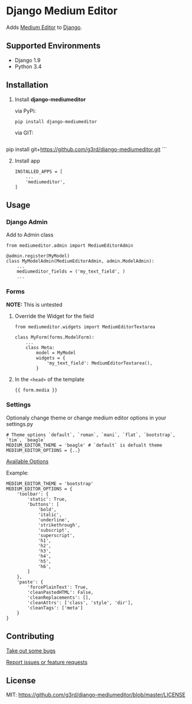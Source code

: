 # Django Medium Editor
Adds [Medium Editor](https://yabwe.github.io/medium-editor/) to [Django](https://www.djangoproject.com/).

## Supported Environments

* Django 1.9
* Python 3.4

## Installation

1. Install **django-mediumeditor**
    
    via PyPi:
    ```
    pip install django-mediumeditor
    ```
    via GIT:

    ``` 
pip install git+https://github.com/g3rd/django-mediumeditor.git
    ```

2. Install app
    ```
    INSTALLED_APPS = [
        ...
        'mediumeditor',
    ]
    ```

## Usage

### Django Admin

Add to Admin class

```
from mediumeditor.admin import MediumEditorAdmin

@admin.register(MyModel)
class MyModelAdmin(MediumEditorAdmin, admin.ModelAdmin):
    ...
    mediumeditor_fields = ('my_text_field', )
    ...
```

### Forms

**NOTE:** This is untested

1. Override the Widget for the field

    ```
    from mediumeditor.widgets import MediumEditorTextarea
    
    class MyForm(forms.ModelForm):
        ...
        class Meta:
            model = MyModel
            widgets = {
                'my_text_field': MediumEditorTextarea(),
            }
    ```

2. In the ```<head>``` of the template
    ```
    {{ form.media }}
    ```

### Settings
Optionaly change theme or change medium editor options in your settings.py
```
# Theme options `default`, `roman`, `mani`, `flat`, `bootstrap`, `tim`, `beagle`
MEDIUM_EDITOR_THEME = 'beagle' # `default` is defualt theme
MEDIUM_EDITOR_OPTIONS = {..}
```
[Available Options](https://github.com/yabwe/medium-editor/blob/master/OPTIONS.md)

Example:
```
MEDIUM_EDITOR_THEME = 'bootstrap'
MEDIUM_EDITOR_OPTIONS = {
    'toolbar': {
        'static': True,
        'buttons': [
            'bold',
            'italic',
            'underline',
            'strikethrough',
            'subscript',
            'superscript',
            'h1',
            'h2',
            'h3',
            'h4',
            'h5',
            'h6',
        ]
    },
    'paste': {
        'forcePlainText': True,
        'cleanPastedHTML': False,
        'cleanReplacements': [],
        'cleanAttrs': ['class', 'style', 'dir'],
        'cleanTags': ['meta']
    }
}
```

## Contributing

[Take out some bugs](https://github.com/g3rd/django-mediumeditor/issues)

[Report issues or feature requests](https://github.com/g3rd/django-mediumeditor/issues)


## License
MIT: https://github.com/g3rd/django-mediumeditor/blob/master/LICENSE

